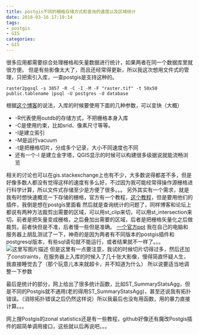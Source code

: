 ```yaml
---
title: postgis不同的栅格存储方式和查询的速度以及区域统计
date: 2018-03-16 17:19:14
tags: 
- postgis
- GIS
categories:
- GIS
---
```


<!--more-->

很多应用都需要综合处理栅格和矢量数据进行统计，如果两者在同一个数据库里就很方便。
但是有些影像太大了，而且还经常得更新，所以我这次想用文件式的管理，只把索引入库，一查postgis是支持这种的。

```
raster2pgsql -s 3857 -R -C -I -M -F "raster.tif" -t 50x50 public.tablename |psql -U postgres -d database
```
根据[这个博客](https://duncanjg.wordpress.com/2012/11/20/the-basics-of-postgis-raster/)的说法，入库的时候要使用下面的几种参数，可以变快（大概）

 - -R代表使用outdb的存储方式，不把栅格本身入库
 - -C是使用约束，比如srid、像素尺寸等等。
 -  -I是建立索引
 -  -M是运行vacuum
 - -t是把栅格切片，分成多个记录，大小不同速度也不同
 - 还有一个-l 是建立金字塔，QGIS显示的时候可以构建很多级据说就能流畅浏览
 
相关的讨论也可以在gis.stackexchange上也有不少，大多数说得都差不多，但是好像多数人都没有觉得这样的速度有多么好，不过因为我可能经常得操作源栅格进行科学计算，所以文件式存储至少是方便了很多。。。
另外其实有一个需求，就是我有时想快速概览一下存储的栅格，官方有一个教程，[这个教程](https://trac.osgeo.org/postgis/wiki/WKTRasterTutorial01#no1)，但是要用他们的插件，我倒是想在postgis里面看
然后就是查询统计的问题了，同样博客和论坛上都说有两种方法裁剪出需要的区域，可以用st_clip来切，可以用st_intersection来切。前者是把矢量变成栅格，之后叠加出需要的区域，后者是把栅格矢量化之后做裁剪。前者快但是不准，后者慢一些但是准确。
[一个官方ppt](http://trac.osgeo.org/postgis/raw-attachment/wiki/WKTRaster/PierreRacine_FOSS4G-2011.pdf&ei=1OJrUMXoEI-Shgfjs4DIDg&usg=AFQjCNHWWPFinWBhqFdfy9KKz9AKuGCASg&cad=rja)
我在自己的电脑和服务器上胡乱测试了一下，神奇的是因为两者有不同版本的postgis插件和postgresql版本，有些sql语句就不能运行，或者结果就不一样了。。。
![这里写图片描述](//img-blog.csdn.net/20180316170013304?watermark/2/text/Ly9ibG9nLmNzZG4ubmV0L1RoZXJvcG9k/font/5a6L5L2T/fontsize/400/fill/I0JBQkFCMA==/dissolve/70)
但是这里有一点要注意，我试的时候切片切得过多，然后还加了constraints，在服务器上入库的时候入了几十张大影像，慢得简直怀疑人生，我直接睡觉去了（那个玩意儿本来就超卡，并不知道为什么）
所以说要适当地调整一下参数

最后是统计的部分，网上给出了很多统计函数，比如ST_SummaryStatsAgg，但是不同的Postgis就不通用(老的得用ST_SummaryStatsAgg)，甚至还说我有拓扑错误。（消除拓扑错误之后仍然这样说）所以我最后也没有用函数，用的暴力直接计算。。。

网上搜Postgis的zonal statistics还是有一些教程，github好像还有魔改Postgis插件的超简单调用接口，这些就以后再说吧。。。
